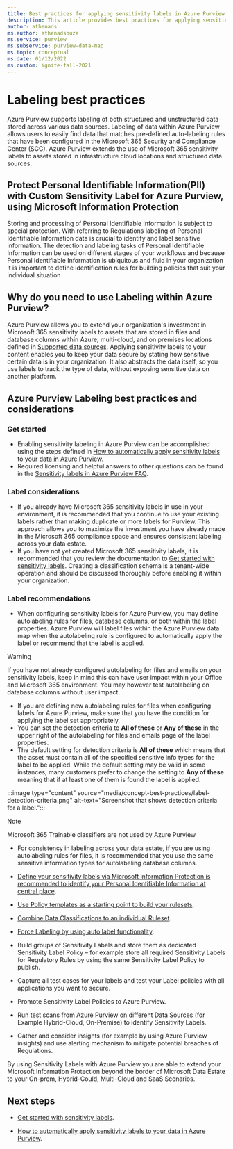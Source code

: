 ```yaml
---
title: Best practices for applying sensitivity labels in Azure Purview
description: This article provides best practices for applying sensitivity labels in Azure Purview.
author: athenads
ms.author: athenadsouza
ms.service: purview
ms.subservice: purview-data-map
ms.topic: conceptual
ms.date: 01/12/2022
ms.custom: ignite-fall-2021
---
```


# Labeling best practices

Azure Purview supports labeling of both structured and unstructured data stored across various data sources. Labeling of data within Azure Purview allows users to easily find data that matches pre-defined auto-labeling rules that have been configured in the Microsoft 365 Security and Compliance Center (SCC). Azure Purview extends the use of Microsoft 365 sensitivity labels to assets stored in infrastructure cloud locations and structured data sources.

## Protect Personal Identifiable Information(PII) with Custom Sensitivity Label for Azure Purview, using Microsoft Information Protection

Storing and processing of Personal Identifiable Information is subject to special protection. With referring to Regulations labeling of Personal Identifiable Information data is crucial to identify and label sensitive information.  The detection and labeling tasks of Personal Identifiable Information can be used on different stages of your workflows and because Personal Identifiable Information is ubiquitous and fluid in your organization it is important to define identification rules for building policies that suit your individual situation

## Why do you need to use Labeling within Azure Purview?

Azure Purview allows you to extend your organization's investment in Microsoft 365 sensitivity labels to assets that are stored in files and database columns within Azure, multi-cloud, and on premises locations defined in [Supported data sources](./create-sensitivity-label.md#supported-data-sources).
Applying sensitivity labels to your content enables you to keep your data secure by stating how sensitive certain data is in your organization.
It also abstracts the data itself, so you use labels to track the type of data, without exposing sensitive data on another platform.

## Azure Purview Labeling best practices and considerations

### Get started

- Enabling sensitivity labeling in Azure Purview can be accomplished using the steps defined in [How to automatically apply sensitivity labels to your data in Azure Purview](./how-to-automatically-label-your-content.md).
- Required licensing and helpful answers to other questions can be found in the [Sensitivity labels in Azure Purview FAQ](./sensitivity-labels-frequently-asked-questions.yml).

### Label considerations

- If you already have Microsoft 365 sensitivity labels in use in your environment, it is recommended that you continue to use your existing labels rather than making duplicate or more labels for Purview. This approach allows you to maximize the investment you have already made in the Microsoft 365 compliance space and ensures consistent labeling across your data estate.
- If you have not yet created Microsoft 365 sensitivity labels, it is recommended that you review the documentation to [Get started with sensitivity labels](/microsoft-365/compliance/get-started-with-sensitivity-labels). Creating a classification schema is a tenant-wide operation and should be discussed thoroughly before enabling it within your organization.

### Label recommendations

- When configuring sensitivity labels for Azure Purview, you may define autolabeling rules for files, database columns, or both within the label properties.  Azure Purview will label files within the Azure Purview data map when the autolabeling rule is configured to automatically apply the label or recommend that the label is applied.

> [!WARNING]
> If you have not already configured autolabeling for files and emails on your sensitivity labels, keep in mind this can have user impact within your Office and Microsoft 365 environment.  You may however test autolabeling on database columns without user impact.

- If you are defining new autolabeling rules for files when configuring labels for Azure Purview, make sure that you have the condition for applying the label set appropriately.
- You can set the detection criteria to **All of these** or **Any of these** in the upper right of the autolabeling for files and emails page of the label properties.
- The default setting for detection criteria is **All of these** which means that the asset must contain all of the specified sensitive info types for the label to be applied.  While the default setting may be valid in some instances, many customers prefer to change the setting to **Any of these** meaning that if at least one of them is found the label is applied.

:::image type="content" source="media/concept-best-practices/label-detection-criteria.png" alt-text="Screenshot that shows detection criteria for a label.":::

> [!NOTE] 
> Microsoft 365 Trainable classifiers are not used by Azure Purview

- For consistency in labeling across your data estate, if you are using autolabeling rules for files, it is recommended that you use the same sensitive information types for autolabeling database columns.

- [Define your sensitivity labels via Microsoft information Protection is recommended to identify your Personal Identifiable Information at central place](/microsoft-365/compliance/information-protection).
- [Use Policy templates as a starting point to build your rulesets](/microsoft-365/compliance/what-the-dlp-policy-templates-include#general-data-protection-regulation-gdpr).
- [Combine Data Classifications to an individual Ruleset](./supported-classifications.md).
- [Force Labeling by using auto label functionality](./how-to-automatically-label-your-content.md).
- Build groups of Sensitivity Labels and store them as dedicated Sensitivity Label Policy – for example store all required Sensitivity Labels for Regulatory Rules by using the same Sensitivity Label Policy to publish.
- Capture all test cases for your labels and test your Label policies with all applications you want to secure.
- Promote Sensitivity Label Policies to Azure Purview.
- Run test scans from Azure Purview on different Data Sources (for Example Hybrid-Cloud, On-Premise) to identify Sensitivity Labels.
- Gather and consider insights (for example by using Azure Purview insights) and use alerting mechanism to mitigate potential breaches of Regulations.

By using Sensitivity Labels with Azure Purview you are able to extend your Microsoft Information Protection beyond the border of Microsoft Data Estate to your  On-prem, Hybrid-Could, Multi-Cloud and SaaS Scenarios.

## Next steps

- [Get started with sensitivity labels](/microsoft-365/compliance/get-started-with-sensitivity-labels).

- [How to automatically apply sensitivity labels to your data in Azure Purview](how-to-automatically-label-your-content.md).
